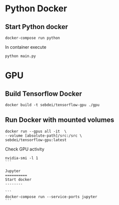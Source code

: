 Python Docker 
===========
Start Python docker
-----

```
docker-compose run python
```

In container execute

```
python main.py
```


GPU
=========

Build Tensorflow Docker 
--------
```
docker build -t sebdei/tensorflow-gpu ./gpu
```

Run Docker with mounted volumes
----------
```
docker run --gpus all -it  \
--volume [absolute-path]/src:/src \
sebdei/tensorflow-gpu:latest
```

Check GPU activity
````
nvidia-smi -l 1
```

Jupyter
==========
Start docker
--------

```
docker-compose run --service-ports jupyter
```


